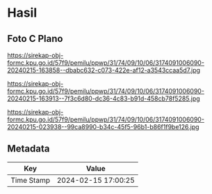 # Hasil

## Foto C Plano

https://sirekap-obj-formc.kpu.go.id/57f9/pemilu/ppwp/31/74/09/10/06/3174091006090-20240215-163858--dbabc632-c073-422e-af12-a3543ccaa5d7.jpg

https://sirekap-obj-formc.kpu.go.id/57f9/pemilu/ppwp/31/74/09/10/06/3174091006090-20240215-163913--7f3c6d80-dc36-4c83-b91d-458cb78f5285.jpg

https://sirekap-obj-formc.kpu.go.id/57f9/pemilu/ppwp/31/74/09/10/06/3174091006090-20240215-023938--99ca8990-b34c-45f5-96b1-b86f1f9be126.jpg


## Metadata

| Key        | Value               |
| ---------- | ------------------- |
| Time Stamp | 2024-02-15 17:00:25 |




